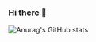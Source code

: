 ### Hi there 👋

![Anurag's GitHub stats](https://github-readme-stats.vercel.app/api?username=noxknow&show_icons=true&theme=panda)
